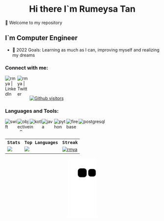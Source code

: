 <h1 align="center"> Hi there I`m Rumeysa Tan </h1>
 
👋 Welcome to my repository

## I`m Computer Engineer
- 🥅 2022 Goals: Learning as much as I can, improving myself and realizing my dreams

### Connect with me:

[<img src="https://edent.github.io/SuperTinyIcons/images/svg/linkedin.svg" align="left" alt="rmya | LinkedIn" width="40px" />](https://www.linkedin.com/in/rumeysa-tan7/)
[<img src="https://edent.github.io/SuperTinyIcons/images/svg/twitter.svg" align="left" alt="rmya | Twitter" width="40px" />](https://twitter.com/rumittaa?s=08)

<br>
<br />

<br>

 [![Github visitors](https://visitor-badge.glitch.me/badge?page_id=rmya.visitor-badge)](https://GitHub.com/rmya/StrapDown.js/stargazers/)

### Languages and Tools:

<img align="left" alt="swift" width="40px" height="40" src="https://www.vectorlogo.zone/logos/swift/swift-icon.svg" />
<img align="left" alt="objective-C" width="40px" height="40" src="https://www.vectorlogo.zone/logos/apple_objectivec/apple_objectivec-icon.svg" />
<img align="left" alt="kotlin" width="40px" height="40" src="https://www.vectorlogo.zone/logos/kotlinlang/kotlinlang-icon.svg" />
<img align="left" alt="java" width="40px" height="40" src="https://raw.githubusercontent.com/jmnote/z-icons/master/svg/java.svg" />
<img align="left" alt="python" width="40px" height="40" src="https://raw.githubusercontent.com/jmnote/z-icons/master/svg/python.svg" />
<img align="left" alt="firebase" width="40px" height="40" src="https://www.vectorlogo.zone/logos/firebase/firebase-icon.svg" />
<img align="left" alt="postgresql" height="40" src="https://img.icons8.com/color/40/000000/postgreesql.png"/>

<br>
<br />
<br>

<table>
    <tr>
        <td colspan="4">
        <strong><samp>Stats</samp></strong>
        </td>
        <td colspan="2">
        <strong><samp>Top Languages</samp></strong>
        </td>
        <td colspan="2">
        <strong><samp>Streak</samp></strong>
        </td>
    </tr>
    <tr>
        <td colspan="4" rowspan="2">
        <a href="https://github-readme-stats.vercel.app/api?username=rmya&count_private=true&show_icons=true&theme=react&layout=compact">
	<img src="https://github-readme-stats.vercel.app/api?username=rmya&count_private=true&show_icons=true&theme=react&layout=compact">
        </td>
        <td colspan="2" rowspan="2">
        <a href="https://github-readme-stats.vercel.app/api/top-langs/?username=rmya&layout=compact&theme=react&hide=html">
        <img src="https://github-readme-stats.vercel.app/api/top-langs/?username=rmya&layout=compact&theme=react&hide=html">
        </a>
        </td>
        <td colspan="2" rowspan="2">
        <a href="https://github-readme-streak-stats.herokuapp.com/?user=rmya&theme=react&hide_border=true" alt="rmya">
        <img src="https://github-readme-streak-stats.herokuapp.com/?user=rmya&theme=react&hide_border=true" alt="rmya">
        </a>
        </td>
    </tr>
</table>


 <div  align="center"> <img src="https://github.com/rmya/rmya/blob/output/github-contribution-grid-snake.svg" /></div>



 
<!--
- 🔭 I’m currently working on **ss**

<img align="left" alt="android" width="40px" height="40" src="https://cdn1.iconfinder.com/data/icons/logotypes/32/android-512.png" />
<img align="left" alt="kotlin" width="40px" height="40" src="https://www.vectorlogo.zone/logos/kotlinlang/kotlinlang-icon.svg" />
<img align="left" alt="jetpack-compose" width="40px" height="40" src="https://i2.wp.com/blog.stylingandroid.com/wp-content/uploads/2021/05/jetpack-compose-icon_RGB.png?ssl=1" />

**rmya/rmya** is a ✨ _special_ ✨ repository because its `README.md` (this file) appears on your GitHub profile.

Here are some ideas to get you started:

- 🔭 I’m currently working on ...
- 🌱 I’m currently learning ...
- 👯 I’m looking to collaborate on ...
- 🤔 I’m looking for help with ...
- 💬 Ask me about ...
- 📫 How to reach me: ...
- 😄 Pronouns: ...
- ⚡ Fun fact: ...

-->
